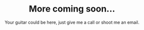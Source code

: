 ---
caption: #what displays in the portfolio grid:
  title: More coming soon...
  subtitle: As soon as I can finish this website
  thumbnail: "assets/img/portfolio/anthonyt copy.jpg"
  
#what displays when the item is clicked:
title: More coming soon...
subtitle: Your guitar could be here, just give me a call or shoot me an email.
image: "assets/img/portfolio/anthonyt copy.jpg" #main image, can be a link or a file in assets/img/portfolio
alt: Unable to Load Picture :(
---